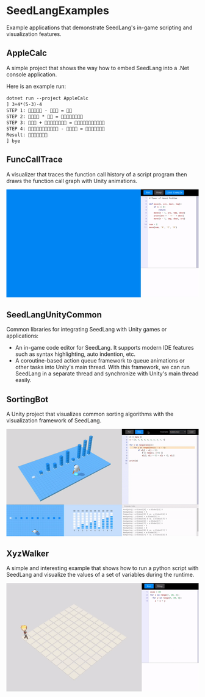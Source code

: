 # SeedLangExamples

Example applications that demonstrate SeedLang's in-game scripting and
visualization features.

## AppleCalc

A simple project that shows the way how to embed SeedLang into a .Net console
application.

Here is an example run:

```shell
dotnet run --project AppleCalc
] 3+4*(5-3)-4
STEP 1: 🍎🍎🍎🍎🍎 - 🍎🍎🍎 = 🍎🍎
STEP 2: 🍎🍎🍎🍎 * 🍎🍎 = 🍎🍎🍎🍎🍎🍎🍎🍎
STEP 3: 🍎🍎🍎 + 🍎🍎🍎🍎🍎🍎🍎🍎 = 🍎🍎🍎🍎🍎🍎🍎🍎🍎🍎🍎
STEP 4: 🍎🍎🍎🍎🍎🍎🍎🍎🍎🍎🍎 - 🍎🍎🍎🍎 = 🍎🍎🍎🍎🍎🍎🍎
Result: 🍎🍎🍎🍎🍎🍎🍎
] bye
```

## FuncCallTrace

A visualizer that traces the function call history of a script program then
draws the function call graph with Unity animations.

![FuncCallTrace Demo](images/funccalltrace_demo.gif)

## SeedLangUnityCommon

Common libraries for integrating SeedLang with Unity games or applications:

- An in-game code editor for SeedLang. It supports modern IDE features such as
  syntax highlighting, auto indention, etc.
- A coroutine-based action queue framework to queue animations or other tasks
  into Unity's main thread. With this framework, we can run SeedLang in a
  separate thread and synchronize with Unity's main thread easily.

## SortingBot

A Unity project that visualizes common sorting algorithms with the visualization
framework of SeedLang.

![SortingBot Demo](images/sortingbot_demo.gif)

## XyzWalker

A simple and interesting example that shows how to run a python script with
SeedLang and visualize the values of a set of variables during the runtime.

![XyzWalker](images/xyzwalker_demo.gif)

